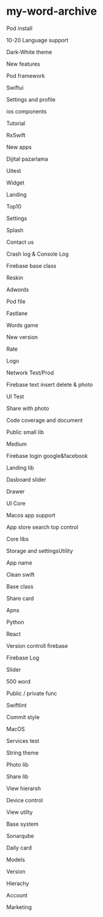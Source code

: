 # my-word-archive

Pod install

10-20 Language support

Dark-White theme

New features

Pod framework

Swiftui

Settings and profile

ios components

Tutorial

RxSwift

New apps

Dijital pazarlama 

Uitest

Widget

Landing

Top10

Settings

Splash

Contact us

Crash log & Console Log

Firebase base class

Reskin

Adwords

Pod file

Fastlane

Words game

New version

Rate

Logo

Network Test/Prod

Firebase text insert delete & photo

UI Test

Share with photo

Code coverage and document

Public small lib

Medium 

Firebase login google&facebook

Landing lib

Dasboard slider

Drawer

UI Core

Macos app support

App store search top control

Core libs

Storage and settingsUtility

App name

Clean swift

Base class

Share card

Apns

Python

React

Version controll firebase

Firebase Log

Slider

500 word

Public / private func

Swiftlint

Commit style

MacOS

Services test

String theme

Photo lib

Share lib

View hierarsh

Device control

View utilty

Base system

Sonarqube

Daily card

Models

Version

Hierachy

Account

Marketing


